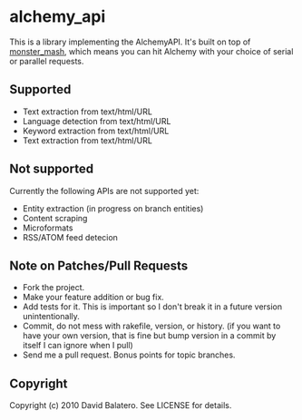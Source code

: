 alchemy_api
===========

This is a library implementing the AlchemyAPI. It's built on top of [monster_mash](http://github.com/dbalatero/monster_mash), which means you can hit Alchemy with your choice of serial or parallel requests.

Supported
---------
* Text extraction from text/html/URL
* Language detection from text/html/URL
* Keyword extraction from text/html/URL
* Text extraction from text/html/URL

Not supported
-------------
Currently the following APIs are not supported yet:

* Entity extraction (in progress on branch entities)
* Content scraping
* Microformats
* RSS/ATOM feed detecion

Note on Patches/Pull Requests
-----------------------------

* Fork the project.
* Make your feature addition or bug fix.
* Add tests for it. This is important so I don't break it in a
  future version unintentionally.
* Commit, do not mess with rakefile, version, or history.
  (if you want to have your own version, that is fine but bump version in a commit by itself I can ignore when I pull)
* Send me a pull request. Bonus points for topic branches.

Copyright
---------

Copyright (c) 2010 David Balatero. See LICENSE for details.
